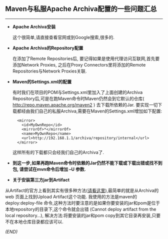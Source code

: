  Maven与私服Apache Archiva配置的一些问题汇总
-------
***

* **Apache Archiva安装**

  这个很简单,请直接查看官网或到Google搜索,很多的.

* **Apache Archiva的Repository配置**

  在添加了Remote Repositories后, 要记得如果是使用代理访问互联网,首先要添加Network Proxies, 之后在Proxy Connectors里将添加的Remote Repositories与Network Proxies关联. 

* **Maven的Settings.xml的配置**

  有时我们在项目的POM与Settings.xml里加入了上面创建的Archiva Repository后,可是在跑Maven命令时Maven仍然会到它默认的仓库( http://repo.maven.apache.org/maven2 ) 去下载所依赖的Jar. 要实现一切下载都经由我们自己的私服Archiva,需要在Maven的Settings.xml增加如下配置: 

        <mirror>
          <id>MyOwnRepo</id>
          <mirrorOf>*</mirrorOf>
          <name>MyOwnRepo</name>
          <url>http://192.168.1.1/archiva/repository/internal</url>
        </mirror>
  	
  	这样所有的下载都只会经我们自己的Archiva了.

* **到这一步,如果再跑Maven命令时依赖的Jar仍然不能下载或下载出错或找不到包, 请尝试在mvn命令后增加 –U 参数.**

* **关于安装第三方jar到Artifact**

 从Artifact的官方上看到其实有很多种方法([请看这里](http://archiva.apache.org/docs/1.3.6/userguide/deploy.html)),最简单的就是从Archiva的web 页面上找到Upload Artifact这个功能. 我使用的方法是maven的 deploy:deploy-file 命令,这种方法时要注意的是如果你要安装的jar和pom是位于本地repository的目录下,这个命令就会出错 (Cannot deploy artifact from the local repository…), 解决方法:将要安装的jar和pom copy到其它目录再安装,只要不在本地仓库目录都应该可以.
 
 _(END)_